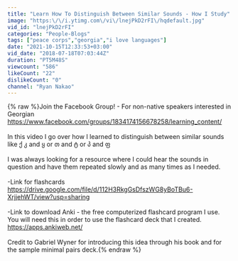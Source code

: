 ```yaml
---
title: "Learn How To Distinguish Between Similar Sounds - How I Study"
image: "https:\/\/i.ytimg.com\/vi\/lnejPkD2rFI\/hqdefault.jpg"
vid_id: "lnejPkD2rFI"
categories: "People-Blogs"
tags: ["peace corps","georgia","i love languages"]
date: "2021-10-15T12:33:53+03:00"
vid_date: "2018-07-18T07:03:44Z"
duration: "PT5M48S"
viewcount: "586"
likeCount: "22"
dislikeCount: "0"
channel: "Ryan Nakao"
---
```

{% raw %}Join the Facebook Group! - For non-native speakers interested in Georgian<br /><a rel="nofollow" target="blank" href="https://www.facebook.com/groups/1834174156678258/learning_content/">https://www.facebook.com/groups/1834174156678258/learning_content/</a><br /><br />In this video I go over how I learned to distinguish between similar sounds like ქ კ and ყ or თ and ტ or პ and ფ<br /><br />I was always looking for a resource where I could hear the sounds in question and have them repeated slowly and as many times as I needed. <br /><br />-Link for flashcards<br /><a rel="nofollow" target="blank" href="https://drive.google.com/file/d/112H3RkgGsDfszWG8yBoTBu6-XrjjehWT/view?usp=sharing">https://drive.google.com/file/d/112H3RkgGsDfszWG8yBoTBu6-XrjjehWT/view?usp=sharing</a><br /><br />-Link to download Anki - the free computerized flashcard program I use.  You will need this in order to use the flashcard deck that I created.  <br /><a rel="nofollow" target="blank" href="https://apps.ankiweb.net/">https://apps.ankiweb.net/</a> <br /><br />Credit to Gabriel Wyner for introducing this idea through his book and for the sample minimal pairs deck.{% endraw %}

